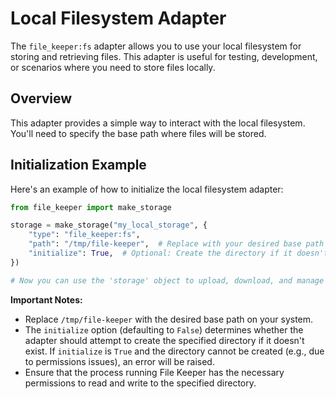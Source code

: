 # Local Filesystem Adapter

The `file_keeper:fs` adapter allows you to use your local filesystem for storing and retrieving files. This adapter is useful for testing, development, or scenarios where you need to store files locally.

## Overview

This adapter provides a simple way to interact with the local filesystem. You'll need to specify the base path where files will be stored.

## Initialization Example

Here's an example of how to initialize the local filesystem adapter:

```python
from file_keeper import make_storage

storage = make_storage("my_local_storage", {
    "type": "file_keeper:fs",
    "path": "/tmp/file-keeper",  # Replace with your desired base path
    "initialize": True,  # Optional: Create the directory if it doesn't exist
})

# Now you can use the 'storage' object to upload, download, and manage files.
```

**Important Notes:**

*   Replace `/tmp/file-keeper` with the desired base path on your system.
*   The `initialize` option (defaulting to `False`) determines whether the adapter should attempt to create the specified directory if it doesn't exist. If `initialize` is `True` and the directory cannot be created (e.g., due to permissions issues), an error will be raised.
*   Ensure that the process running File Keeper has the necessary permissions to read and write to the specified directory.
